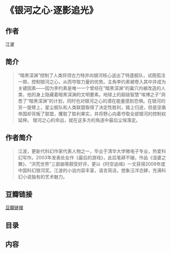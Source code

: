 《银河之心·逐影追光》
=======================

## 作者
  江波
  
## 简介
> “暗黑深渊”控制了人类将领古力特并向银河核心送出了特遣舰队，试图孤注一掷，控制银河之心，从而夺取力量的优势。主角李约素被卷入其中并成为关键因素——因为李约素是唯一一个曾经在“暗黑深渊”的巢穴内被改造的人类，他的身上隐藏着暗黑深渊的文明要素。地球上的超级智慧“埃博之子”洞 悉了“暗黑深渊”的计划，同时也对银河之心的潜在能量感到恐惧。在银河的另一旋臂上，星尘舰队和人类联盟取得了决定性胜利，踏上归途，但是坚盾帝国却背叛了联盟，攫取了胜利果实，并将野心向着夺取全部银河的控制权延伸。 银河之心的命运，就在这多方的角逐中最后尘埃落定。

## 作者简介
> 江波，更新代科幻作家代表人物之一，毕业于清华大学微电子专业，热爱科幻写作。2003年发表处女作《最后的游戏》，此后笔耕不辍，作品《湿婆之舞》、“洪荒世界”三部曲等颇受好评，更以《时空追缉》一文获得2009年度中国科幻银河奖。江波的小说内容丰富，语言简洁，想象汪洋恣肆，充满科幻小说独有的艺术魅力。

## 豆瓣链接
[豆瓣链接](https://book.douban.com/subject/26768315/)

## 目录

## 内容
